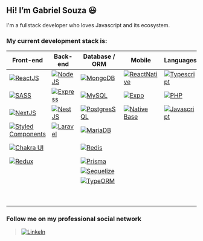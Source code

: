 ## Hi! I’m Gabriel Souza :smiley:
I'm a fullstack developer who loves Javascript and its ecosystem.

### **My current development stack is:**

Front-end | Back-end | Database / ORM | Mobile | Languages | Services / Tools
------------ | ------------- | ------------- | ------------- | ------------- | -------------
[![ReactJS](https://img.shields.io/badge/React-20232A?style=for-the-badge&logo=react&logoColor=61DAFB)](https://reactjs.org/)                                             | [![NodeJS](https://img.shields.io/badge/Node.js-43853D?style=for-the-badge&logo=node.js&logoColor=white)](https://nodejs.org/)  | [![MongoDB](https://img.shields.io/badge/MongoDB-4EA94B?style=for-the-badge&logo=mongodb&logoColor=white)](https://www.mongodb.com/)                      | [![ReactNative](https://img.shields.io/badge/React_Native-20232A?style=for-the-badge&logo=react&logoColor=61DAFB)](https://reactnative.dev/) | [![Typescript](https://img.shields.io/badge/TypeScript-007ACC?style=for-the-badge&logo=typescript&logoColor=white)](https://www.typescriptlang.org/) | [![AWS](https://img.shields.io/badge/AWS-%23FF9900.svg?style=for-the-badge&logo=amazon-aws&logoColor=white)](https://aws.amazon.com)
[![SASS](https://img.shields.io/badge/Sass-CC6699?style=for-the-badge&logo=sass&logoColor=white)](https://sass-lang.com/)                                                 | [![Express](https://img.shields.io/badge/express.js-%23404d59.svg?style=for-the-badge&logo=express&logoColor=%2361DAFB)](https://expressjs.com/)                        | [![MySQL](https://img.shields.io/badge/MySQL-316192?style=for-the-badge&logo=mysql&logoColor=white)](https://www.mysql.com/)                              | [![Expo](https://img.shields.io/badge/Expo-white?style=for-the-badge&logo=expo&logoColor=black)](https://expo.dev/)                          | [![PHP](https://img.shields.io/badge/PHP-777BB4?style=for-the-badge&logo=php&logoColor=white)](https://www.php.net/) | [![Firebase](https://img.shields.io/badge/firebase-a08021?style=for-the-badge&logo=firebase&logoColor=ffcd34)](https://firebase.google.com/)
[![NextJS](https://img.shields.io/badge/Next-black?style=for-the-badge&logo=next.js&logoColor=white)](https://nextjs.org/)                                                  | [![NestJS](https://img.shields.io/badge/nestjs-%23E0234E.svg?style=for-the-badge&logo=nestjs&logoColor=white)](https://nestjs.com/)        | [![PostgresSQL](https://img.shields.io/badge/PostgreSQL-316192?style=for-the-badge&logo=postgresql&logoColor=white)](https://www.postgresql.org/)         | [![Native Base](https://img.shields.io/badge/Native_Base-50bfc2?style=for-the-badge&logo=native-base&logoColor=white)](https://nativebase.io/) | [![Javascript](https://img.shields.io/badge/javascript-%23323330.svg?style=for-the-badge&logo=javascript&logoColor=%23F7DF1E)](https://developer.mozilla.org/pt-BR/docs/Web/JavaScript) | [![Sentry](https://img.shields.io/badge/sentry-%23362D59.svg?style=for-the-badge&logo=sentry&logoColor=white)](https://sentry.io/welcome/)
[![Styled Components](https://img.shields.io/badge/styled--components-DB7093?style=for-the-badge&logo=styled-components&logoColor=white)](https://styled-components.com/) | [![Laravel](https://img.shields.io/badge/Laravel-FF2D20?style=for-the-badge&logo=laravel&logoColor=white)](https://laravel.com/) | [![MariaDB](https://img.shields.io/badge/MariaDB-003545?style=for-the-badge&logo=mariadb&logoColor=white)](https://mariadb.org/) | | | [![Elasticsearch](https://img.shields.io/badge/elasticsearch-%230377CC.svg?style=for-the-badge&logo=elasticsearch&logoColor=white)](https://www.elastic.co/enterprise-search)
[![Chakra UI](https://img.shields.io/badge/chakra-%234ED1C5.svg?style=for-the-badge&logo=chakraui&logoColor=white)](https://chakra-ui.com/) | | [![Redis](https://img.shields.io/badge/redis-%23DD0031.svg?style=for-the-badge&logo=redis&logoColor=white)](https://redis.io/) | | | [![Github Pages](https://img.shields.io/badge/github%20pages-121013?style=for-the-badge&logo=github&logoColor=white)](https://pages.github.com/)
[![Redux](https://img.shields.io/badge/Redux-593D88?style=for-the-badge&logo=redux&logoColor=white)](https://react-redux.js.org/) | | [![Prisma](https://img.shields.io/badge/Prisma-3982CE?style=for-the-badge&logo=Prisma&logoColor=white)](https://www.prisma.io/) | | | [![Vercel](https://img.shields.io/badge/vercel-%23000000.svg?style=for-the-badge&logo=vercel&logoColor=white)](https://vercel.com/)
| | | [![Sequelize](https://img.shields.io/badge/Sequelize-52B0E7?style=for-the-badge&logo=Sequelize&logoColor=white)](https://sequelize.org/) | | | [![Docker](https://img.shields.io/badge/docker-%230db7ed.svg?style=for-the-badge&logo=docker&logoColor=white)](https://www.docker.com/)
| | | [![TypeORM](https://img.shields.io/badge/TypeORM-FE0803.svg?style=for-the-badge&logo=typeorm&logoColor=white)](https://typeorm.io/) | | | [![Jest](https://img.shields.io/badge/-jest-%23C21325?style=for-the-badge&logo=jest&logoColor=white)](https://jestjs.io/)
| | | | | | [![ESLint](https://img.shields.io/badge/ESLint-4B3263?style=for-the-badge&logo=eslint&logoColor=white)](https://eslint.org/)
| | | | | | [![Prettier](https://img.shields.io/badge/prettier-%23F7B93E.svg?style=for-the-badge&logo=prettier&logoColor=black)](https://prettier.io/)

### Follow me on my professional social network
> [![LinkeIn](https://img.shields.io/badge/LinkedIn-0077B5?style=for-the-badge&logo=linkedin&logoColor=white)](https://br.linkedin.com/in/gabrielsouza-developer)
